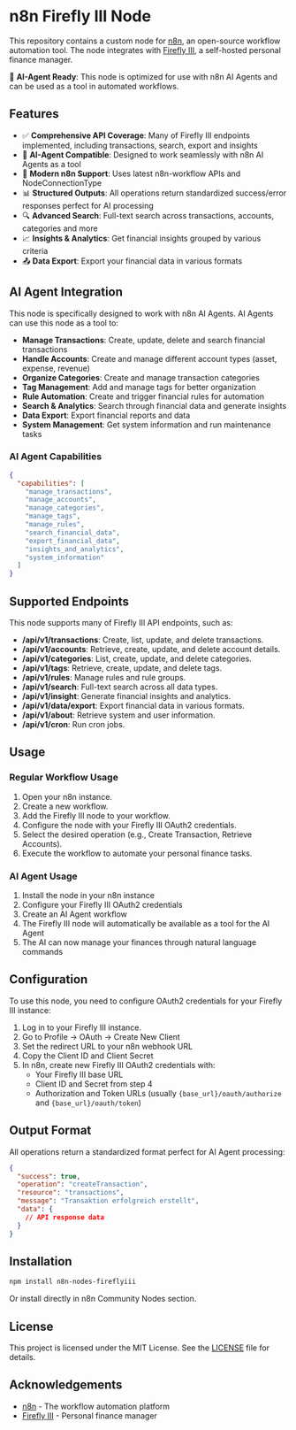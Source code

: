 # n8n Firefly III Node

This repository contains a custom node for [n8n](https://n8n.io/), an open-source workflow automation tool. The node integrates with [Firefly III](https://www.firefly-iii.org/), a self-hosted personal finance manager.

🤖 **AI-Agent Ready**: This node is optimized for use with n8n AI Agents and can be used as a tool in automated workflows.

## Features

- ✅ **Comprehensive API Coverage**: Many of Firefly III endpoints implemented, including transactions, search, export and insights
- 🤖 **AI-Agent Compatible**: Designed to work seamlessly with n8n AI Agents as a tool
- 🔄 **Modern n8n Support**: Uses latest n8n-workflow APIs and NodeConnectionType
- 📊 **Structured Outputs**: All operations return standardized success/error responses perfect for AI processing
- 🔍 **Advanced Search**: Full-text search across transactions, accounts, categories and more
- 📈 **Insights & Analytics**: Get financial insights grouped by various criteria
- 📤 **Data Export**: Export your financial data in various formats

## AI Agent Integration

This node is specifically designed to work with n8n AI Agents. AI Agents can use this node as a tool to:

- **Manage Transactions**: Create, update, delete and search financial transactions
- **Handle Accounts**: Create and manage different account types (asset, expense, revenue)
- **Organize Categories**: Create and manage transaction categories
- **Tag Management**: Add and manage tags for better organization
- **Rule Automation**: Create and trigger financial rules for automation
- **Search & Analytics**: Search through financial data and generate insights
- **Data Export**: Export financial reports and data
- **System Management**: Get system information and run maintenance tasks

### AI Agent Capabilities

```json
{
  "capabilities": [
    "manage_transactions",
    "manage_accounts", 
    "manage_categories",
    "manage_tags",
    "manage_rules",
    "search_financial_data",
    "export_financial_data",
    "insights_and_analytics",
    "system_information"
  ]
}
```

## Supported Endpoints

This node supports many of Firefly III API endpoints, such as:

- **/api/v1/transactions**: Create, list, update, and delete transactions.
- **/api/v1/accounts**: Retrieve, create, update, and delete account details.
- **/api/v1/categories**: List, create, update, and delete categories.
- **/api/v1/tags**: Retrieve, create, update, and delete tags.
- **/api/v1/rules**: Manage rules and rule groups.
- **/api/v1/search**: Full-text search across all data types.
- **/api/v1/insight**: Generate financial insights and analytics.
- **/api/v1/data/export**: Export financial data in various formats.
- **/api/v1/about**: Retrieve system and user information.
- **/api/v1/cron**: Run cron jobs.

## Usage

### Regular Workflow Usage

1. Open your n8n instance.
2. Create a new workflow.
3. Add the Firefly III node to your workflow.
4. Configure the node with your Firefly III OAuth2 credentials.
5. Select the desired operation (e.g., Create Transaction, Retrieve Accounts).
6. Execute the workflow to automate your personal finance tasks.

### AI Agent Usage

1. Install the node in your n8n instance
2. Configure your Firefly III OAuth2 credentials
3. Create an AI Agent workflow
4. The Firefly III node will automatically be available as a tool for the AI Agent
5. The AI can now manage your finances through natural language commands

## Configuration

To use this node, you need to configure OAuth2 credentials for your Firefly III instance:

1. Log in to your Firefly III instance.
2. Go to Profile → OAuth → Create New Client
3. Set the redirect URL to your n8n webhook URL
4. Copy the Client ID and Client Secret
5. In n8n, create new Firefly III OAuth2 credentials with:
   - Your Firefly III base URL
   - Client ID and Secret from step 4
   - Authorization and Token URLs (usually `{base_url}/oauth/authorize` and `{base_url}/oauth/token`)

## Output Format

All operations return a standardized format perfect for AI Agent processing:

```json
{
  "success": true,
  "operation": "createTransaction",
  "resource": "transactions", 
  "message": "Transaktion erfolgreich erstellt",
  "data": {
    // API response data
  }
}
```

## Installation

```bash
npm install n8n-nodes-fireflyiii
```

Or install directly in n8n Community Nodes section.

## License

This project is licensed under the MIT License. See the [LICENSE](LICENSE) file for details.

## Acknowledgements

- [n8n](https://n8n.io/) - The workflow automation platform
- [Firefly III](https://www.firefly-iii.org/) - Personal finance manager
